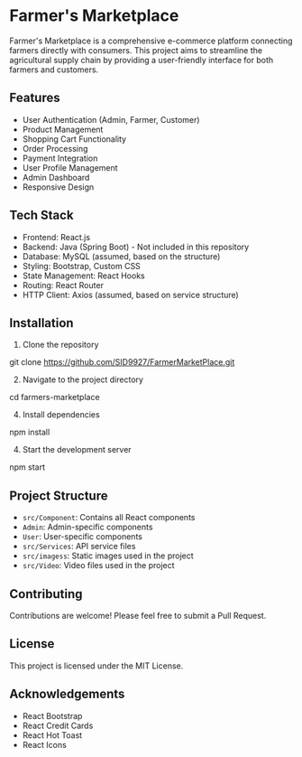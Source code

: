 # Farmer's Marketplace

Farmer's Marketplace is a comprehensive e-commerce platform connecting farmers directly with consumers. This project aims to streamline the agricultural supply chain by providing a user-friendly interface for both farmers and customers.

## Features

- User Authentication (Admin, Farmer, Customer)
- Product Management
- Shopping Cart Functionality
- Order Processing
- Payment Integration
- User Profile Management
- Admin Dashboard
- Responsive Design

## Tech Stack

- Frontend: React.js
- Backend: Java (Spring Boot) - Not included in this repository
- Database: MySQL (assumed, based on the structure)
- Styling: Bootstrap, Custom CSS
- State Management: React Hooks
- Routing: React Router
- HTTP Client: Axios (assumed, based on service structure)

## Installation

1. Clone the repository

git clone https://github.com/SID9927/FarmerMarketPlace.git

2. Navigate to the project directory
   
cd farmers-marketplace

4. Install dependencies

npm install

4. Start the development server

npm start


## Project Structure

- `src/Component`: Contains all React components
- `Admin`: Admin-specific components
- `User`: User-specific components
- `src/Services`: API service files
- `src/imagess`: Static images used in the project
- `src/Video`: Video files used in the project

## Contributing

Contributions are welcome! Please feel free to submit a Pull Request.

## License

This project is licensed under the MIT License.

## Acknowledgements

- React Bootstrap
- React Credit Cards
- React Hot Toast
- React Icons
